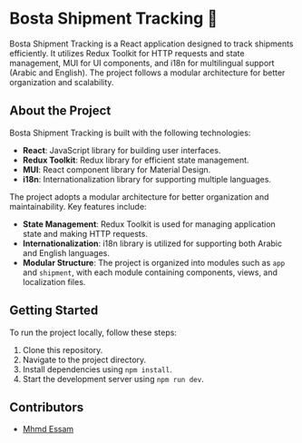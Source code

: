 # Bosta Shipment Tracking 🚚

Bosta Shipment Tracking is a React application designed to track shipments efficiently. It utilizes Redux Toolkit for HTTP requests and state management, MUI for UI components, and i18n for multilingual support (Arabic and English). The project follows a modular architecture for better organization and scalability.

## About the Project

Bosta Shipment Tracking is built with the following technologies:

- **React**: JavaScript library for building user interfaces.
- **Redux Toolkit**: Redux library for efficient state management.
- **MUI**: React component library for Material Design.
- **i18n**: Internationalization library for supporting multiple languages.

The project adopts a modular architecture for better organization and maintainability. Key features include:

- **State Management**: Redux Toolkit is used for managing application state and making HTTP requests.
- **Internationalization**: i18n library is utilized for supporting both Arabic and English languages.
- **Modular Structure**: The project is organized into modules such as `app` and `shipment`, with each module containing components, views, and localization files.

## Getting Started

To run the project locally, follow these steps:

1. Clone this repository.
2. Navigate to the project directory.
3. Install dependencies using `npm install`.
4. Start the development server using `npm run dev`.

## Contributors

- [Mhmd Essam](https://github.com/Mhmd3ssam)
